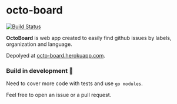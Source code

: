 # octo-board

[![Build Status](https://travis-ci.org/radlinskii/octo-board.svg?branch=master)](https://travis-ci.org/radlinskii/octo-board)

**OctoBoard** is  web app created to easily find github issues by labels, organization and language.

Depolyed at [octo-board.herokuapp.com](https://octo-board.herokuapp.com/).

### Build in development :wrench:

Need to cover more code with tests and use `go modules`.

Feel free to open an issue or a pull request.
